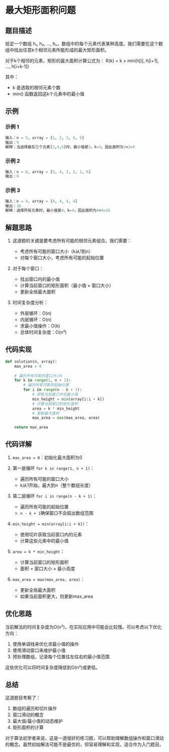# 最大矩形面积问题

## 题目描述

给定一个数组 h₁, h₂, ..., hₙ，数组中的每个元素代表某种高度。我们需要在这个数组中找出任意k个相邻元素所能形成的最大矩形面积。

对于k个相邻的元素，矩形的最大面积计算公式为：
R(k) = k × min(h[i], h[i+1], ..., h[i+k-1])

其中：
- k 是选取的相邻元素个数
- min() 函数返回这k个元素中的最小值

## 示例

### 示例 1
```python
输入：n = 5, array = [1, 2, 3, 4, 5]
输出：9
解释：当选择最后三个元素[3,4,5]时，最小值是3，k=3，因此面积为3×3=9
```

### 示例 2
```python
输入：n = 6, array = [5, 4, 3, 2, 1, 6]
输出：9
```

### 示例 3
```python
输入：n = 4, array = [4, 4, 4, 4]
输出：16
解释：选择所有元素时，最小值是4，k=4，因此面积为4×4=16
```

## 解题思路

1. 这道题的关键是要考虑所有可能的相邻元素组合。我们需要：
   - 考虑所有可能的窗口大小（k从1到n）
   - 对每个窗口大小，考虑所有可能的起始位置

2. 对于每个窗口：
   - 找出窗口内的最小值
   - 计算当前窗口的矩形面积（最小值 × 窗口大小）
   - 更新全局最大面积

3. 时间复杂度分析：
   - 外层循环：O(n)
   - 内层循环：O(n)
   - 求最小值操作：O(k)
   - 总体时间复杂度：O(n³)

## 代码实现

```python
def solution(n, array):
    max_area = 0
    
    # 遍历所有可能的窗口大小k
    for k in range(1, n + 1):
        # 遍历所有可能的起始位置
        for i in range(n - k + 1):
            # 获取当前窗口中的最小值
            min_height = min(array[i:i + k])
            # 计算当前窗口的矩形面积
            area = k * min_height
            # 更新最大面积
            max_area = max(max_area, area)
    
    return max_area
```

## 代码详解

1. `max_area = 0`：初始化最大面积为0

2. 第一层循环 `for k in range(1, n + 1)`：
   - 遍历所有可能的窗口大小
   - k从1开始，最大到n（整个数组长度）

3. 第二层循环 `for i in range(n - k + 1)`：
   - 遍历所有可能的起始位置
   - `n - k + 1`确保窗口不会超出数组范围

4. `min_height = min(array[i:i + k])`：
   - 使用切片获取当前窗口内的元素
   - 计算这些元素中的最小值

5. `area = k * min_height`：
   - 计算当前窗口的矩形面积
   - 面积 = 窗口大小 × 最小高度

6. `max_area = max(max_area, area)`：
   - 更新全局最大面积
   - 如果当前面积更大，则更新max_area

## 优化思路

当前解法的时间复杂度为O(n³)，在实际应用中可能会比较慢。可以考虑以下优化方向：

1. 使用单调栈来优化求最小值的操作
2. 使用滑动窗口来维护最小值
3. 预处理数组，记录每个位置往左往右的最小值范围

这些优化可以将时间复杂度降低到O(n²)或更低。

## 总结

这道题目考察了：
1. 数组的遍历和切片操作
2. 窗口滑动的概念
3. 最大值/最小值的动态维护
4. 矩形面积的计算

对于算法初学者来说，这是一道很好的练习题，可以帮助理解数组操作和窗口滑动的概念。虽然初始解法可能不是最优的，但容易理解和实现，适合作为入门题目。


